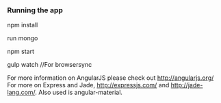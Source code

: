 ### Running the app

npm install

run mongo

npm start

gulp watch //For browsersync



For more information on AngularJS please check out http://angularjs.org/
For more on Express and Jade, http://expressjs.com/ and http://jade-lang.com/.
Also used is angular-material.